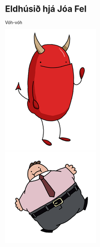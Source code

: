 # Eldhúsið hjá Jóa Fel

Vóh-vóh

![alt text](src/imgs/Demon/demonFront.png?raw=true "You")
![alt text](src/imgs/bubbleboi.png?raw=true "Bad guy")

